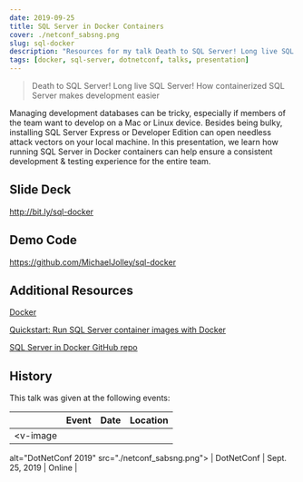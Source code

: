 ```yaml
---
date: 2019-09-25
title: SQL Server in Docker Containers
cover: ./netconf_sabsng.png
slug: sql-docker
description: "Resources for my talk Death to SQL Server! Long live SQL Server! How containerized SQL Server makes development easier."
tags: [docker, sql-server, dotnetconf, talks, presentation]
---
```


> Death to SQL Server! Long live SQL Server! How containerized SQL Server makes development easier

Managing development databases can be tricky, especially if members of the team want to develop on a Mac or Linux device. Besides being bulky, installing SQL Server Express or Developer Edition can open needless attack vectors on your local machine. In this presentation, we learn how running SQL Server in Docker containers can help ensure a consistent development & testing experience for the entire team.

## Slide Deck

<a href="http://bit.ly/sql-docker" target="_blank">http://bit.ly/sql-docker</a>

## Demo Code

<a href="https://github.com/MichaelJolley/sql-docker" target="_blank">https://github.com/MichaelJolley/sql-docker</a>

## Additional Resources

<a href="https://www.docker.com/" target="_blank">Docker</a>

<a href="https://docs.microsoft.com/en-us/sql/linux/quickstart-install-connect-docker?view=sql-server-2017&pivots=cs1-powershell" target="_blank">Quickstart: Run SQL Server container images with Docker</a>

<a href="https://github.com/Microsoft/mssql-docker" target="_blank">SQL Server in Docker GitHub repo</a>

## History

This talk was given at the following events:

| | Event | Date | Location |
| --- | --- | --- | --- |
| <v-image
  alt="DotNetConf 2019"
 src="./netconf_sabsng.png"></v-image> | DotNetConf | Sept. 25, 2019 | Online |
